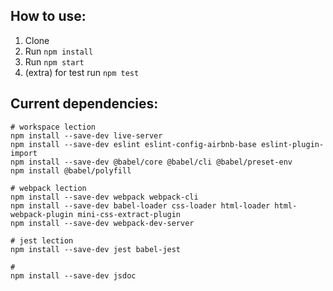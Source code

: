 ## How to use:
1. Clone
1. Run `npm install`
1. Run `npm start`
1. (extra) for test run `npm test`


## Current dependencies:
```
# workspace lection
npm install --save-dev live-server
npm install --save-dev eslint eslint-config-airbnb-base eslint-plugin-import
npm install --save-dev @babel/core @babel/cli @babel/preset-env
npm install @babel/polyfill

# webpack lection
npm install --save-dev webpack webpack-cli
npm install --save-dev babel-loader css-loader html-loader html-webpack-plugin mini-css-extract-plugin
npm install --save-dev webpack-dev-server

# jest lection
npm install --save-dev jest babel-jest

#
npm install --save-dev jsdoc
```

